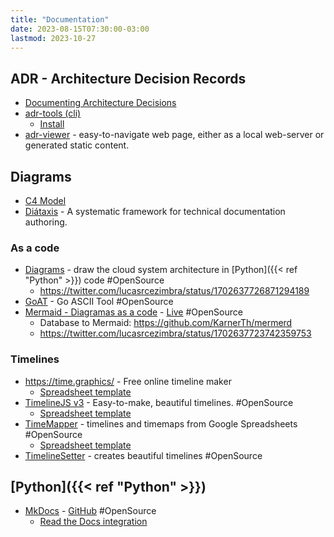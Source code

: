 ```yaml
---
title: "Documentation"
date: 2023-08-15T07:30:00-03:00
lastmod: 2023-10-27
---
```

## ADR - Architecture Decision Records
- [Documenting Architecture Decisions](https://cognitect.com/blog/2011/11/15/documenting-architecture-decisions)
- [adr-tools (cli)](https://github.com/npryce/adr-tools)
	- [Install](https://github.com/npryce/adr-tools/blob/master/INSTALL.md)
- [adr-viewer](https://github.com/mrwilson/adr-viewer) - easy-to-navigate web page, either as a local web-server or generated static content.


## Diagrams
- [C4 Model](https://c4model.com/)
- [Diátaxis](https://diataxis.fr/) - A systematic framework for technical documentation authoring.
### As a code
- [Diagrams](https://diagrams.mingrammer.com/) - draw the cloud system architecture in [Python]({{< ref "Python" >}}) code #OpenSource 
	- https://twitter.com/lucasrcezimbra/status/1702637726871294189
- [GoAT](https://github.com/bep/goat) - Go ASCII Tool #OpenSource 
- [Mermaid - Diagramas as a code](https://mermaid-js.github.io/mermaid/#/) - [Live](https://mermaid.live) #OpenSource 
	- Database to Mermaid: https://github.com/KarnerTh/mermerd
	- https://twitter.com/lucasrcezimbra/status/1702637723742359753
### Timelines
- https://time.graphics/ - Free online timeline maker
	- [Spreadsheet template](https://docs.google.com/spreadsheets/d/1MmyAsnxgtNaLHp40qcYk1GcWFoo-rzHshhkboNBHpJw/copy)
- [TimelineJS v3](https://github.com/NUKnightLab/TimelineJS3) - Easy-to-make, beautiful timelines. #OpenSource 
	- [Spreadsheet template](https://docs.google.com/spreadsheets/d/1pHBvXN7nmGkiG8uQSUB82eNlnL8xHu6kydzH_-eguHQ/copy)
- [TimeMapper](https://github.com/okfn/timemapper) - timelines and timemaps from Google Spreadsheets #OpenSource 
	- [Spreadsheet template](https://docs.google.com/a/okfn.org/spreadsheet/ccc?key=0AqR8dXc6Ji4JdFRNOTVYYTRqTmh6TUNNd3U2X2pKMGc#gid=0)
- [TimelineSetter](http://propublica.github.io/timeline-setter/) - creates beautiful timelines #OpenSource 


## [Python]({{< ref "Python" >}})
- [MkDocs](https://www.mkdocs.org/) - [GitHub](https://github.com/mkdocs/mkdocs) #OpenSource 
	- [Read the Docs integration](https://docs.readthedocs.io/en/stable/intro/getting-started-with-mkdocs.html)
